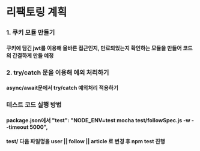 # 리팩토링 계획
### 1. 쿠키 모듈 만들기
#### 쿠키에 담긴 jwt를 이용해 올바른 접근인지, 만료되었는지 확인하는 모듈을 만들어 코드의 간결하게 만들 예정
### 2. try/catch 문을 이용해 예외 처리하기
#### async/await문에서 try/catch 예외처리 적용하기
### 테스트 코드 실행 방법
#### package.json에서 "test": "NODE_ENV=test mocha test/followSpec.js -w --timeout 5000",
#### test/ 다음 파일명을 user || follow || article 로 변경 후 npm test 진행

